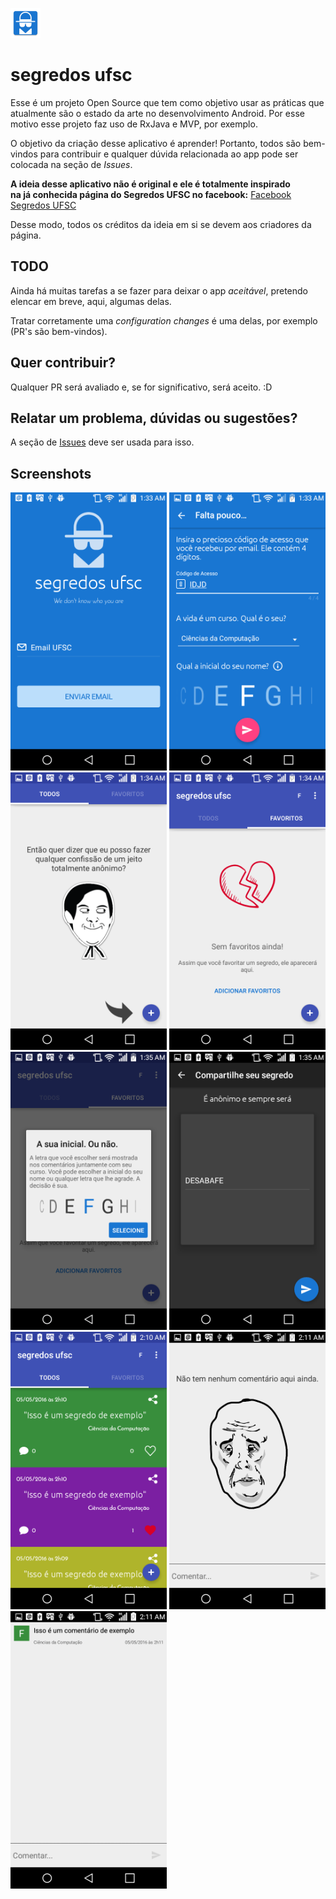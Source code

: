 
![Logo](/app/src/main/res/mipmap-mdpi/ic_launcher.png?raw=true "segredos ufsc")

# segredos ufsc
Esse é um projeto Open Source que tem como objetivo usar as práticas que atualmente são o estado da arte no desenvolvimento Android. 
Por esse motivo esse projeto faz uso de RxJava e MVP, por exemplo. 

O objetivo da criação desse aplicativo é aprender! Portanto, todos são bem-vindos para contribuir e qualquer dúvida relacionada ao app pode ser colocada na seção de <i>Issues</i>.

<b>A ideia desse aplicativo não é original e ele é totalmente inspirado  
na já conhecida página do Segredos UFSC no facebook:</b>
<a href="https://www.facebook.com/segredosuniversitarios/">Facebook Segredos UFSC</a>

Desse modo, todos os créditos da ideia em si se devem aos criadores da página.

TODO
------------
Ainda há muitas tarefas a se fazer para deixar o app <i>aceitável</i>, pretendo elencar em breve, aqui, algumas delas.

Tratar corretamente uma <i>configuration changes</i> é uma delas, por exemplo (PR's são bem-vindos).

Quer contribuir?
------------
Qualquer PR será avaliado e, se for significativo, será aceito. :D

Relatar um problema, dúvidas ou sugestões?
------------
A seção de <a href="https://github.com/luizfp/SegredosUfsc/issues">Issues</a> deve ser usada para isso.

Screenshots
------------
<img src="/art/Screenshot_2016-05-05-01-33-30.png?raw=true" width="250">
<img src="/art/Screenshot_2016-05-05-01-33-53.png?raw=true" width="250">
<img src="/art/Screenshot_2016-05-05-01-34-51.png?raw=true" width="250">
<img src="/art/Screenshot_2016-05-05-01-34-56.png?raw=true" width="250">
<img src="/art/Screenshot_2016-05-05-01-35-01.png?raw=true" width="250">
<img src="/art/Screenshot_2016-05-05-01-35-18.png?raw=true" width="250">
<img src="/art/Screenshot_2016-05-05-02-10-48.png?raw=true" width="250">
<img src="/art/Screenshot_2016-05-05-02-11-04.png?raw=true" width="250">
<img src="/art/Screenshot_2016-05-05-02-11-25.png?raw=true" width="250">
